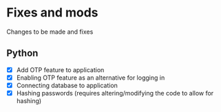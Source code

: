 # Fixes and mods

Changes to be made and fixes

## Python

- [x] Add OTP feature to application
- [x] Enabling OTP feature as an alternative for logging in
- [x] Connecting database to application
- [x] Hashing passwords (requires altering/modifying the code to allow for hashing)
